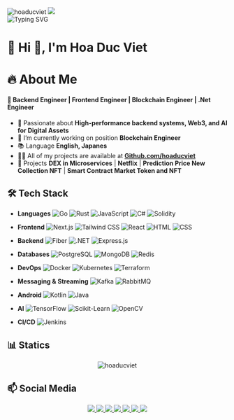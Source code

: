 
<div align="left">
    <img src="https://komarev.com/ghpvc/?username=hoaducviet&label=Profile%20views&color=0e75b6&style=flat" alt="hoaducviet" />
    <img src="https://visitor-badge.laobi.icu/badge?page_id=maurodesouza.maurodesouza&"  />
</div>

<img src="https://readme-typing-svg.herokuapp.com?font=Fira+Code&size=22&pause=1000&color=F7B42C&width=600&lines=Hi,+I'm+%40Viet;Backend+Developer;Blockchain+Developer;Frontend+Developer;Building+scalable+systems+Microservices;Passionate+about+Web3+AI+Software(Web+Application)" alt="Typing SVG" />

# 🚀 Hi 👋, I'm Hoa Duc Viet 

# 🔥 About Me  

#### 🎯 Backend Engineer | Frontend Engineer | Blockchain Engineer | .Net Engineer  
- 🔹 Passionate about **High-performance backend systems, Web3, and AI for Digital Assets**  
- 🔭 I’m currently working on position **Blockchain Engineer**
- 📚 Language **English, Japanes**
- 👨‍💻 All of my projects are available at **[Github.com/hoaducviet](https://github.com/hoaducviet?tab=repositories)**
- 📌 Projects **DEX in Microservices** | **Netflix** | **Prediction Price New Collection NFT** | **Smart Contract Market Token and NFT**


## 🛠️ Tech Stack  

* **Languages**  ![Go](https://img.shields.io/badge/-Go-00ADD8?style=flat&logo=go&logoColor=white) ![Rust](https://img.shields.io/badge/-Rust-000000?style=flat&logo=rust&logoColor=white) ![JavaScript](https://img.shields.io/badge/-JavaScript-F7DF1E?style=flat&logo=javascript&logoColor=white) ![C#](https://img.shields.io/badge/-C%23-239120?style=flat&logo=c-sharp&logoColor=white) ![Solidity](https://img.shields.io/badge/-Solidity-363636?style=flat&logo=solidity&logoColor=white)


* **Frontend**  ![Next.js](https://img.shields.io/badge/-Next.js-000000?style=flat&logo=nextdotjs&logoColor=white) ![Tailwind CSS](https://img.shields.io/badge/-TailwindCSS-38B2AC?style=flat&logo=tailwind-css&logoColor=white) ![React](https://img.shields.io/badge/-React-61DAFB?style=flat&logo=react&logoColor=black) ![HTML](https://img.shields.io/badge/-HTML5-E34F26?style=flat&logo=html5&logoColor=white) ![CSS](https://img.shields.io/badge/-CSS3-1572B6?style=flat&logo=css3&logoColor=white)

* **Backend** ![Fiber](https://img.shields.io/badge/-Fiber-000000?style=flat&logo=fiber&logoColor=white) ![.NET](https://img.shields.io/badge/-ASP.NET-5C2D91?style=flat&logo=dotnet&logoColor=white) ![Express.js](https://img.shields.io/badge/-Express.js-000000?style=flat&logo=express&logoColor=white) 

* **Databases**  ![PostgreSQL](https://img.shields.io/badge/-PostgreSQL-4169E1?style=flat&logo=postgresql&logoColor=white) ![MongoDB](https://img.shields.io/badge/-MongoDB-47A248?style=flat&logo=mongodb&logoColor=white) ![Redis](https://img.shields.io/badge/-Redis-DC382D?style=flat&logo=redis&logoColor=white) 
* **DevOps** ![Docker](https://img.shields.io/badge/-Docker-2496ED?style=flat&logo=docker&logoColor=white) ![Kubernetes](https://img.shields.io/badge/-Kubernetes-326CE5?style=flat&logo=kubernetes&logoColor=white) ![Terraform](https://img.shields.io/badge/-Terraform-7B42BC?style=flat&logo=terraform&logoColor=white) 
* **Messaging & Streaming**  ![Kafka](https://img.shields.io/badge/-Kafka-231F20?style=flat&logo=apache-kafka&logoColor=white) ![RabbitMQ](https://img.shields.io/badge/-RabbitMQ-FF6600?style=flat&logo=rabbitmq&logoColor=white)

* **Android**  ![Kotlin](https://img.shields.io/badge/-Kotlin-7F52FF?style=flat&logo=kotlin&logoColor=white) ![Java](https://img.shields.io/badge/-Java-007396?style=flat&logo=java&logoColor=white)

* **AI** ![TensorFlow](https://img.shields.io/badge/-TensorFlow-FF6F00?style=flat&logo=tensorflow&logoColor=white) ![Scikit-Learn](https://img.shields.io/badge/-Scikit--Learn-F7931E?style=flat&logo=scikit-learn&logoColor=white) ![OpenCV](https://img.shields.io/badge/-OpenCV-5C3EE8?style=flat&logo=opencv&logoColor=white)

* **CI/CD** ![Jenkins](https://img.shields.io/badge/-Jenkins-D24939?style=flat&logo=jenkins&logoColor=white)



## 📊 Statics

<div align="center">
<img src="https://github-readme-streak-stats.herokuapp.com/?user=hoaducviet&" alt="hoaducviet" />
</div>


## 📫 Social Media  

<p align="center">
  <a href="https://github.com/hoaducviet" target="_blank">
    <img src="https://img.shields.io/badge/-GitHub-181717?style=flat&logo=github&logoColor=white" />
  </a>
    <a href="https://facebook.com/ducvieth.21" target="_blank">
    <img src="https://img.shields.io/badge/-Facebook-1877F2?style=flat&logo=facebook&logoColor=white" />
  </a>
  <a href="https://linkedin.com/in/viethoaduc" target="_blank">
    <img src="https://img.shields.io/badge/-LinkedIn-0A66C2?style=flat&logo=linkedin&logoColor=white" />
  </a>
  <a href="https://instagram.com/ducvieth_" target="_blank">
    <img src="https://img.shields.io/badge/-Instagram-E4405F?style=flat&logo=instagram&logoColor=white" />
  </a>
  <a href="mailto:viethoaduc.21@gmail.com">
    <img src="https://img.shields.io/badge/-Email-D14836?style=flat&logo=gmail&logoColor=white" />
  </a>
  <a href="https://twitter.com/jays27490" target="_blank">
    <img src="https://img.shields.io/badge/-Twitter-1DA1F2?style=flat&logo=twitter&logoColor=white" />
  </a>
  <a href="https://discord.gg/viet_hoa#8807" target="_blank">
    <img src="https://img.shields.io/badge/-Discord-5865F2?style=flat&logo=discord&logoColor=white" />
  </a>
</p>

